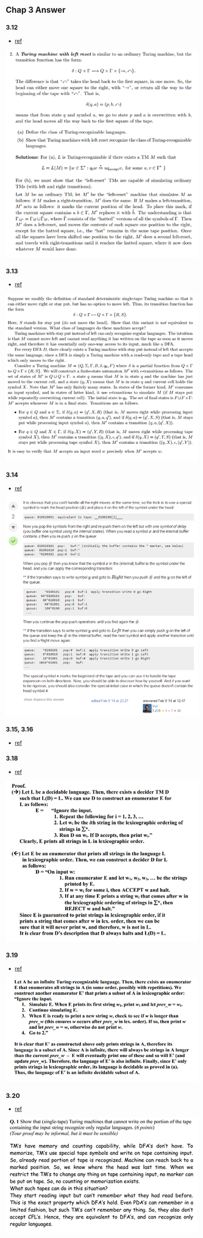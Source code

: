 ## Chap 3 Answer

### 3.12
- [ref](http://soltys.cs.csuci.edu/homepage/cs2mj3-f10/t5.pdf)

![](../figs/3-12.PNG)

### 3.13
- [ref](ftp://ftp.cis.upenn.edu/pub/cis511/public_html/Spring08/sol4.pdf)

![](../figs/3-13.PNG)

### 3.14
- [ref](http://cs.stackexchange.com/questions/21460/prove-queue-automaton-is-equivalent-to-turing-machine)

![](../figs/3-14.PNG)

### 3.15, 3.16
- [ref](http://homepage.cs.uiowa.edu/~sriram/131/spring07/homework1Solution.pdf)

### 3.18
- [ref](http://courses.cs.washington.edu/courses/cse322/10sp/final-solutions.pdf)

![](../figs/3-18.PNG)

### 3.19
- [ref](http://courses.cs.washington.edu/courses/cse322/10sp/final-solutions.pdf)

![](../figs/3-19.PNG)

### 3.20
- [ref](http://suraj.lums.edu.pk/~cs311w05/quiz/Quiz11Sec2Sol.pdf)

![](../figs/3-20.PNG)
